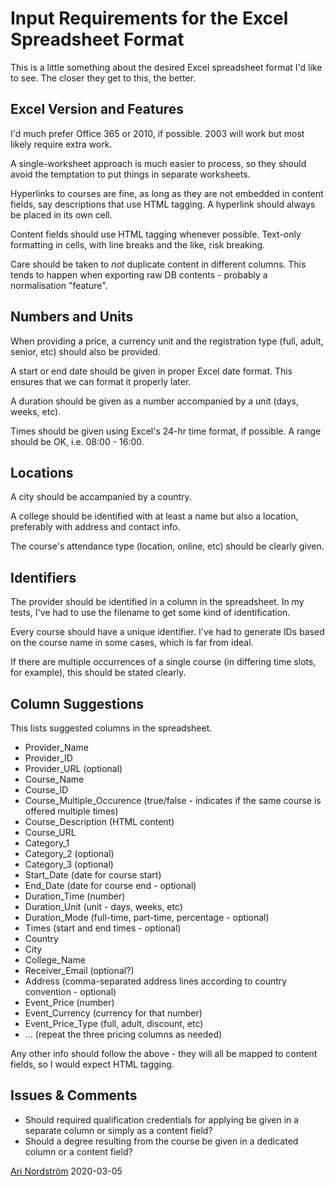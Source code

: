 # Input Requirements for the Excel Spreadsheet Format

This is a little something about the desired Excel spreadsheet format I'd like to see. The closer they get to this, the better.


## Excel Version and Features

I'd much prefer Office 365 or 2010, if possible. 2003 will work but most likely require extra work.

A single-worksheet approach is much easier to process, so they should avoid the temptation to put things in separate worksheets.

Hyperlinks to courses are fine, as long as they are not embedded in content fields, say descriptions that use HTML tagging. A hyperlink should always be placed in its own cell.

Content fields should use HTML tagging whenever possible. Text-only formatting in cells, with line breaks and the like, risk breaking.

Care should be taken to *not* duplicate content in different columns. This tends to happen when exporting raw DB contents - probably a normalisation "feature".


## Numbers and Units

When providing a price, a currency unit and the registration type (full, adult, senior, etc) should also be provided.

A start or end date should be given in proper Excel date format. This ensures that we can format it properly later.

A duration should be given as a number accompanied by a unit (days, weeks, etc).

Times should be given using Excel's 24-hr time format, if possible. A range should be OK, i.e. 08:00 - 16:00.


## Locations

A city should be accampanied by a country.

A college should be identified with at least a name but also a location, preferably with address and contact info.

The course's attendance type (location, online, etc) should be clearly given.


## Identifiers

The provider should be identified in a column in the spreadsheet. In my tests, I've had to use the filename to get some kind of identification.

Every course should have a unique identifier. I've had to generate IDs based on the course name in some cases, which is far from ideal.

If there are multiple occurrences of a single course (in differing time slots, for example), this should be stated clearly. 


## Column Suggestions

This lists suggested columns in the spreadsheet.

* Provider_Name
* Provider_ID
* Provider_URL (optional)
* Course_Name
* Course_ID
* Course_Multiple_Occurence (true/false - indicates if the same course is offered multiple times)
* Course_Description (HTML content)
* Course_URL
* Category_1
* Category_2 (optional)
* Category_3 (optional)
* Start_Date (date for course start)
* End_Date (date for course end - optional)
* Duration_Time (number)
* Duration_Unit (unit - days, weeks, etc)
* Duration_Mode (full-time, part-time, percentage - optional)
* Times (start and end times - optional)
* Country
* City
* College_Name
* Receiver_Email (optional?)
* Address (comma-separated address lines according to country convention - optional)
* Event_Price (number)
* Event_Currency (currency for that number)
* Event_Price_Type (full, adult, discount, etc)
* ... (repeat the three pricing columns as needed)

Any other info should follow the above - they will all be mapped to content fields, so I would expect HTML tagging.


## Issues & Comments

* Should required qualification credentials for applying be given in a separate column or simply as a content field?
* Should a degree resulting from the course be given in a dedicated column or a content field?


[Ari Nordström](ari.nordstrom@gmail.com)
2020-03-05


